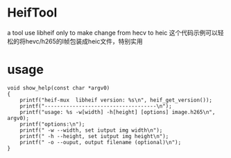 # HeifTool
a tool use libheif only to make change from hecv to heic
这个代码示例可以轻松的将hevc/h265的I帧包装成heic文件，特别实用

# usage
```
void show_help(const char *argv0)
{
	printf("heif-mux  libheif version: %s\n", heif_get_version());
	printf("------------------------------------\n");
	printf("usage: %s -w[width] -h[height] [options] image.h265\n", argv0);
	printf("options:\n");
	printf(" -w --width, set iutput img width\n");
	printf(" -h --height, set iutput img height\n");
	printf(" -o --ouput, output filename (optional)\n");
}
```
